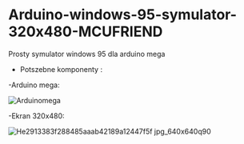 # Arduino-windows-95-symulator-320x480-MCUFRIEND
Prosty symulator windows 95 dla arduino mega 


* Potszebne komponenty :


-Arduino mega:

![Arduinomega](https://github.com/user-attachments/assets/3af58964-f46a-4cfd-823a-d6375bd74946)


-Ekran 320x480:

![He2913383f288485aaab42189a12447f5f jpg_640x640q90](https://github.com/user-attachments/assets/8e7d389e-c0c9-4219-a4a6-7ad20e3c8be1)

